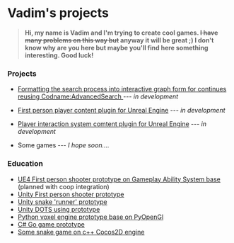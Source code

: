 # Vadim's projects
> **Hi, my name is Vadim and I'm trying to create cool games. ~~I have many problems on this way but~~ anyway it will be great ;) I don't know why are you here but maybe you'll find here something interesting. Good luck!**


### Projects
- [Formatting the search process into interactive graph form for continues reusing Codname:AdvancedSearch ](https://github.com/PLATnya/advanced-search) --- *in development*


- [First person player content plugin for Unreal Engine](https://github.com/PLATnya/FirstPersonPlayerPlugin) --- *in development*
- [Player interaction system comtent plugin for Unreal Engine](https://github.com/PLATnya/InteractionSystemPlugin) --- *in development*
- Some games ---  *I hope soon....*

### Education
- [UE4 First person shooter prototype on Gameplay Ability System base](https://github.com/PLATnya/SampleUnrealCoopShooter) (planned with coop integration)
- [Unity First person shooter prototype](https://github.com/PLATnya/ZHV-2019ShotterGamePrototype)
- [Unity snake 'runner' prototype](https://github.com/PLATnya/SnakePrototype)
- [Unity DOTS using prototype](https://github.com/PLATnya/RainPrototype)
- [Python voxel engine prototype base on PyOpenGl](https://github.com/PLATnya/VoxelEngine)
- [C# Go game prototype](https://github.com/PLATnya/GoGame)
- [Some snake game on c++ Cocos2D engine](https://github.com/PLATnya/FlowerGame)
